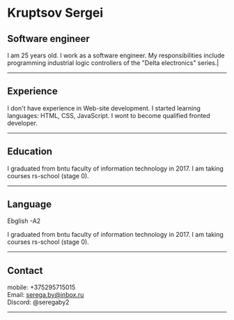 # Kruptsov Sergei
## Software engineer


I am 25 years old. I work as a software engineer. My responsibilities include programming industrial logic controllers of the "Delta electronics" series.|

-------------

## Experience
I don't have experience in Web-site development. I started learning languages: HTML, CSS, JavaScript. I wont to become qualified fronted developer.

-------------

## Education

I graduated from bntu faculty of information technology in 2017. I am taking courses rs-school (stage 0).

-------------

## Language

Ebglish -A2

I graduated from bntu faculty of information technology in 2017. I am taking courses rs-school (stage 0).

-------------

## Contact

mobile: +375295715015            
Email: serega.by@inbox.ru       
Discord: @seregaby2

-------------
